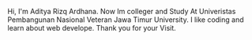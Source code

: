 Hi, I'm Aditya Rizq Ardhana. Now Im colleger and Study At Univeristas Pembangunan Nasional Veteran Jawa Timur University.
I like coding and learn about web develope. Thank you for your Visit.

<!---
Adityarizqi7/Adityarizqi7 is a ✨ special ✨ repository because its `README.md` (this file) appears on your GitHub profile.
You can click the Preview link to take a look at your changes.
--->
